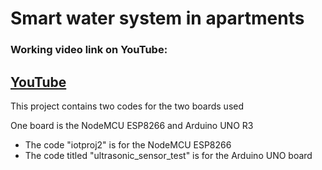 
<h1>Smart water system in apartments</h1>
<h3> Working video link on YouTube:</h3>
<h2><a href="https://youtu.be/kwC6k0lqpd4" target="_blank">YouTube</a></h2>
<p>This project contains two codes for the two boards used<p>
<p> One board is the NodeMCU ESP8266 and Arduino UNO R3</p>
<ul>
  <li>The code "iotproj2" is for the NodeMCU ESP8266</li>
  <li>The code titled "ultrasonic_sensor_test" is for the Arduino UNO board</li>
</ul>  
